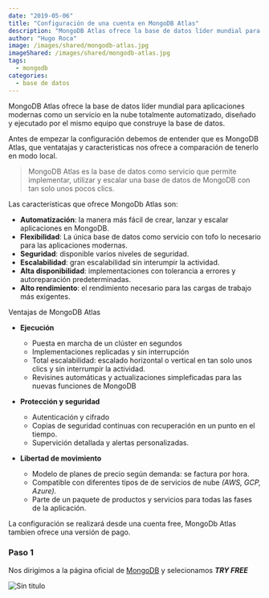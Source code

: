 ```yaml
---
date: "2019-05-06"
title: "Configuración de una cuenta en MongoDB Atlas"
description: "MongoDB Atlas ofrece la base de datos líder mundial para aplicaciones modernas como un servicio en la nube totalmente automatizado, diseñado y ejecutado por el mismo equipo que construye la base de datos."
author: "Hugo Roca"
image: /images/shared/mongodb-atlas.jpg
imageShared: /images/shared/mongodb-atlas.jpg
tags:
  - mongodb
categories:
  - base de datos
---
```


MongoDB Atlas ofrece la base de datos líder mundial para aplicaciones modernas como un servicio en la nube totalmente automatizado, diseñado y ejecutado por el mismo equipo que construye la base de datos.

Antes de empezar la configuración debemos de entender que es MongoDB Atlas, que ventatajas y caracteristicas nos ofrece a comparación de tenerlo en modo local.

> MongoDB Atlas es la base de datos como servicio que permite implementar, utilizar y escalar una base de datos de MongoDB con tan solo unos pocos clics.

Las caracteristicas que ofrece MongoDb Atlas son:

- **Automatización**: la manera más fácil de crear, lanzar y escalar aplicaciones en MongoDB.
- **Flexibilidad**: La única base de datos como servicio con tofo lo necesario para las aplicaciones modernas.
- **Seguridad**: disponible varios niveles de seguridad.
- **Escalabilidad**: gran escalabilidad sin interumpir la actividad.
- **Alta disponibilidad**: implementaciones con tolerancia a errores y autoreparación predeterminadas.
- **Alto rendimiento**: el rendimiento necesario para las cargas de trabajo más exigentes.

Ventajas de MongoDB Atlas

- **Ejecución**
  - Puesta en marcha de un clúster en segundos
  - Implementaciones replicadas y sin interrupción
  - Total escalabilidad: escalado horizontal o vertical en tan solo unos clics y sin interrumpir la actividad.
  - Revisines automáticas y actualizaciones simpleficadas para las nuevas funciones de MongoDB

- **Protección y seguridad**
  - Autenticación y cifrado
  - Copias de seguridad continuas con recuperación en un punto en el tiempo.
  - Supervición detallada y alertas personalizadas.

- **Libertad de movimiento**
  - Modelo de planes de precio según demanda: se factura por hora.
  - Compatible con diferentes tipos de de servicios de nube *(AWS, GCP, Azure)*.
  - Parte de un paquete de productos y servicios para todas las fases de la aplicación.

La configuración se realizará desde una cuenta free, MongoDb Atlas tambien ofrece una versión de pago. 

### Paso 1
Nos dirigimos a la página oficial de [MongoDB](https://www.mongodb.com/) y selecionamos ***TRY FREE***

![Sin titulo](/mongodb-atlas/paso1.JPG)